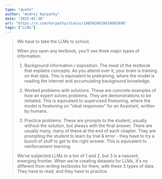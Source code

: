 ```yaml
---
type: "quote"
author: "Andrej Karpathy"
date: "2025-01-30"
url: "https://x.com/karpathy/status/1885026028428681698"
tags: ["LLMs"]
---
```


> We have to take the LLMs to school.
>
> When you open any textbook, you'll see three major types of information:
>
> 1. Background information / exposition. The meat of the textbook that explains concepts. As you attend over it, your brain is training on that data. This is equivalent to pretraining, where the model is reading the internet and accumulating background knowledge.
>
> 2. Worked problems with solutions. These are concrete examples of how an expert solves problems. They are demonstrations to be imitated. This is equivalent to supervised finetuning, where the model is finetuning on "ideal responses" for an Assistant, written by humans.
>
> 3. Practice problems. These are prompts to the student, usually without the solution, but always with the final answer. There are usually many, many of these at the end of each chapter. They are prompting the student to learn by trial & error - they have to try a bunch of stuff to get to the right answer. This is equivalent to reinforcement learning.
>
> We've subjected LLMs to a ton of 1 and 2, but 3 is a nascent, emerging frontier. When we're creating datasets for LLMs, it's no different from writing textbooks for them, with these 3 types of data. They have to read, and they have to practice.